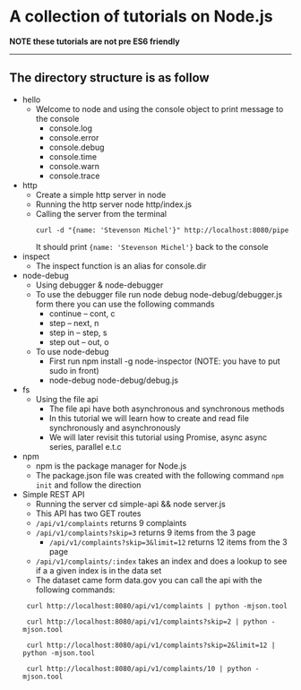 # A collection of tutorials on Node.js

**NOTE these tutorials are not pre ES6 friendly**

****
## The directory structure is as follow

- hello
  * Welcome to node and using the console object to print message to the console
    - console.log
    - console.error
    - console.debug
    - console.time
    - console.warn
    - console.trace
- http
  - Create a simple http server in node
  - Running the http server node http/index.js
  - Calling the server from the terminal
    ```
    curl -d "{name: 'Stevenson Michel'}" http://localhost:8080/pipe
    ```
    It should print ```{name: 'Stevenson Michel'}``` back to the console
- inspect
  * The inspect function is an alias for console.dir
- node-debug
  * Using debugger & node-debugger
  - To use the debugger file run node debug  node-debug/debugger.js form there you can use the following commands
    - continue – cont, c
    - step – next, n
    - step in – step, s
    - step out – out, o
  - To use node-debug
    - First run npm install -g node-inspector (NOTE: you have to put sudo in front)
    - node-debug node-debug/debug.js
- fs
  - Using the file api
    - The file api have both asynchronous and synchronous methods
    - In this tutorial we will learn how to create and read file synchronously and asynchronously
    - We will later revisit this tutorial using Promise, async async series, parallel e.t.c
- npm
  - npm is the package manager for Node.js
  - The package.json file was created with the following command ```npm init``` and follow the direction
- Simple REST API
  - Running the server cd simple-api && node server.js
  - This API has two GET routes
  - ```/api/v1/complaints``` returns 9 complaints
  - ```/api/v1/complaints?skip=3``` returns 9 items from the 3 page
    - ```/api/v1/complaints?skip=3&limit=12``` returns 12 items from the 3 page
  - ```/api/v1/complaints/:index``` takes an index and does a lookup to see if a a given index is in the data set
  - The dataset came form data.gov
  you can call the api with the following commands:
   ```
    curl http://localhost:8080/api/v1/complaints | python -mjson.tool
   ```
   ```
    curl http://localhost:8080/api/v1/complaints?skip=2 | python -mjson.tool
   ```
   ```
    curl http://localhost:8080/api/v1/complaints?skip=2&limit=12 | python -mjson.tool
   ```
   ```
    curl http://localhost:8080/api/v1/complaints/10 | python -mjson.tool
   ```
